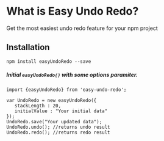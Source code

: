 # What is Easy Undo Redo? #
Get the most easiest undo redo feature for your npm project

## Installation
`npm install easyUndoRedo --save`

##### Initial `easyUndoRedo()` with some options paramiter. #####
```
import {easyUndoRedo} from 'easy-undo-redo';

var UndoRedo = new easyUndoRedo({
   stackLength : 20,
   initialValue : "Your initial data"
});
UndoRedo.save("Your updated data");
UndoRedo.undo(); //returns undo result
UndoRedo.redo(); //returns redo result
```
